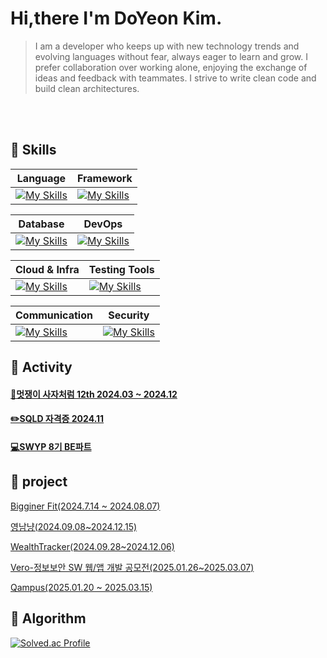 # Hi,there I'm DoYeon Kim.
> I am a developer who keeps up with new technology trends and evolving languages without fear, always eager to learn and grow. I prefer collaboration over working alone, enjoying the exchange of ideas and feedback with teammates. I strive to write clean code and build clean architectures.

<br/>
<br/>

<div align="left">
 
## 💭 Skills

| Language | Framework |
|---|---|
| [![My Skills](https://go-skill-icons.vercel.app/api/icons?i=java,js,ts,c,cpp,kotlin,python&perline=7)](https://skillicons.dev) | [![My Skills](https://go-skill-icons.vercel.app/api/icons?i=spring,react&perline=6)](https://skillicons.dev) |

| Database | DevOps |
|---|---|
| [![My Skills](https://go-skill-icons.vercel.app/api/icons?i=mysql,dbeaver,sqlite,redis&perline=6)](https://skillicons.dev) | [![My Skills](https://go-skill-icons.vercel.app/api/icons?i=jenkins,docker,githubactions&perline=6)](https://skillicons.dev) |

| Cloud & Infra | Testing Tools |
|---|---|
| [![My Skills](https://go-skill-icons.vercel.app/api/icons?i=ec2,s3,ubuntu&perline=6)](https://skillicons.dev) | [![My Skills](https://go-skill-icons.vercel.app/api/icons?i=junit,postman,grafana&perline=6)](https://skillicons.dev) |

| Communication | Security |
|---|---|
| [![My Skills](https://go-skill-icons.vercel.app/api/icons?i=notion,github,slack,figma,jira&perline=6)](https://skillicons.dev) | [![My Skills](https://go-skill-icons.vercel.app/api/icons?i=jwt&perline=6)](https://skillicons.dev) |


 ## 💭 Activity
 #### [🦁멋쟁이 사자처럼 12th 2024.03 ~ 2024.12](https://drive.google.com/file/d/1KYQ7LpR80xDTVlhYvOTVUT4AxKFBpr4L/view?usp=sharing)
 #### [✏️SQLD 자격증 2024.11](https://drive.google.com/file/d/16L_jv_ocHgccdDgDT-IH1ni5fhaYRh99/view?usp=sharing)
 #### [💻SWYP 8기 BE파트](https://drive.google.com/file/d/1HlW1rYGeyyXsAyE5MHifZTP9vYFo8Uei/view)

## 💭 project

<a href="https://github.com/Likelion-YeungNam-Univ/12th-BeginnerFit-FE">Bigginer Fit(2024.7.14 ~ 2024.08.07)</a> 


<a href="https://github.com/Yeungnam-Nyang">영남냥(2024.09.08~2024.12.15)</a>

<a href="https://github.com/software-project-yu/WealthTracker-BE">WealthTracker(2024.09.28~2024.12.06)</a>

<a href="https://github.com/sw-security-web-app/sw-security-web-app_BE">Vero-정보보안 SW 웹/앱 개발 공모전(2025.01.26~2025.03.07)</a>
 
<a href="https://github.com/Team-Qampus/Quampus_BE">Qampus(2025.01.20 ~ 2025.03.15)</a>


## 💭 Algorithm
[![Solved.ac Profile](http://mazassumnida.wtf/api/v2/generate_badge?boj=tkv00)](https://solved.ac/tkv00/)

 
